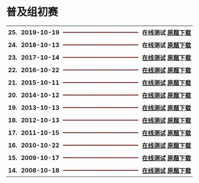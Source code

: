 # 普及组初赛

<table style="border:none;width:100%;">
  <tr>
    <th style="border:0px;text-align:left;padding:0px 5px;" nowrap>25.</th>
    <th style="border:0px;text-align:left;padding:0px 5px;" nowrap>2019-10-19</th>
    <th style="border:0px; width:100%;padding:0px 5px;">
      <hr style="height:1px; border:none; border-top:1px dashed red;">
    </th>
    <th style="border:0px;text-align:left;padding:0px 5px;" nowrap>
      在线测试
      <a href='25-NOIP-2019-junior-C++.pdf'>原题下载</a>
    </th>
  </tr>
  <tr>
    <th style="border:0px;text-align:left;padding:0px 5px;" nowrap>24.</th>
    <th style="border:0px;text-align:left;padding:0px 5px;" nowrap>2018-10-13</th>
    <th style="border:0px; width:100%;padding:0px 5px;">
      <hr style="height:1px; border:none; border-top:1px dashed red;">
    </th>
    <th style="border:0px;text-align:left;padding:0px 5px;" nowrap>
      在线测试
      <a href='24-NOIP-2018-junior-C++.pdf'>原题下载</a>
    </th>
  </tr>

  <tr>
    <th style="border:0px;text-align:left;padding:0px 5px;" nowrap>23.</th>
    <th style="border:0px;text-align:left;padding:0px 5px;" nowrap>2017-10-14</th>
    <th style="border:0px; width:100%;padding:0px 5px;">
      <hr style="height:1px; border:none; border-top:1px dashed red;">
    </th>
    <th style="border:0px;text-align:left;padding:0px 5px;" nowrap>
      <a href='23-C++2017-10-14.html'>在线测试</a>
      <a href='23-NOIP-2017-junior-C++.pdf'>原题下载</a>
    </th>
  </tr>
  <tr>
    <th style="border:0px;text-align:left;padding:0px 5px;" nowrap>22.</th>
    <th style="border:0px;text-align:left;padding:0px 5px;" nowrap>2016-10-22</th>
    <th style="border:0px; width:100%;padding:0px 5px;">
      <hr style="height:1px; border:none; border-top:1px dashed red;">
    </th>
    <th style="border:0px;text-align:left;padding:0px 5px;" nowrap>
      <a href='22-C++2016-10-22.html'>在线测试</a>
      <a href='22-NOIP-2016-junior-C++.pdf'>原题下载</a>
    </th>
  </tr>
  <tr>
    <th style="border:0px;text-align:left;padding:0px 5px;" nowrap>21.</th>
    <th style="border:0px;text-align:left;padding:0px 5px;" nowrap>2015-10-11</th>
    <th style="border:0px; width:100%;padding:0px 5px;">
      <hr style="height:1px; border:none; border-top:1px dashed red;">
    </th>
    <th style="border:0px;text-align:left;padding:0px 5px;" nowrap>
      <a href='21-C++2015-10-11.html'>在线测试</a>
      <a href='21-NOIP-2015-junior-C++.pdf'>原题下载</a>
    </th>
  </tr>
  <tr>
    <th style="border:0px;text-align:left;padding:0px 5px;" nowrap>20.</th>
    <th style="border:0px;text-align:left;padding:0px 5px;" nowrap>2014-10-12</th>
    <th style="border:0px; width:100%;padding:0px 5px;">
      <hr style="height:1px; border:none; border-top:1px dashed red;">
    </th>
    <th style="border:0px;text-align:left;padding:0px 5px;" nowrap>
      <a href='20-C++2014-10-12.html'>在线测试</a>
      <a href='20-NOIP-2014-junior-C++.pdf'>原题下载</a>
    </th>
  </tr>
  <tr>
    <th style="border:0px;text-align:left;padding:0px 5px;" nowrap>19.</th>
    <th style="border:0px;text-align:left;padding:0px 5px;" nowrap>2013-10-13</th>
    <th style="border:0px; width:100%;padding:0px 5px;">
      <hr style="height:1px; border:none; border-top:1px dashed red;">
    </th>
    <th style="border:0px;text-align:left;padding:0px 5px;" nowrap>
      <a href='19-C++2013-10-13.html'>在线测试</a>
      <a href='19-NOIP-2013-junior-C++.pdf'>原题下载</a>
    </th>
  </tr>
  <tr>
    <th style="border:0px;text-align:left;padding:0px 5px;" nowrap>18.</th>
    <th style="border:0px;text-align:left;padding:0px 5px;" nowrap>2012-10-13</th>
    <th style="border:0px; width:100%;padding:0px 5px;">
      <hr style="height:1px; border:none; border-top:1px dashed red;">
    </th>
    <th style="border:0px;text-align:left;padding:0px 5px;" nowrap>
      <a href='18-C++2012-10-13.html'>在线测试</a>
      <a href='18-NOIP-2012-junior-C++.pdf'>原题下载</a>
    </th>
  </tr>
  <tr>
    <th style="border:0px;text-align:left;padding:0px 5px;" nowrap>17.</th>
    <th style="border:0px;text-align:left;padding:0px 5px;" nowrap>2011-10-15</th>
    <th style="border:0px; width:100%;padding:0px 5px;">
      <hr style="height:1px; border:none; border-top:1px dashed red;">
    </th>
    <th style="border:0px;text-align:left;padding:0px 5px;" nowrap>
      <a href='17-C++2011-10-15.html'>在线测试</a>
      <a href='17-NOIP-2011-junior-C++.pdf'>原题下载</a>
    </th>
  </tr>
  <tr>
    <th style="border:0px;text-align:left;padding:0px 5px;" nowrap>16.</th>
    <th style="border:0px;text-align:left;padding:0px 5px;" nowrap>2010-10-22</th>
    <th style="border:0px; width:100%;padding:0px 5px;">
      <hr style="height:1px; border:none; border-top:1px dashed red;">
    </th>
    <th style="border:0px;text-align:left;padding:0px 5px;" nowrap>
      <a href='16-C++2010-10-22.html'>在线测试</a>
      <a href='16-NOIP-2010-junior-C++.pdf'>原题下载</a>
    </th>
  </tr>
  <tr>
    <th style="border:0px;text-align:left;padding:0px 5px;" nowrap>15.</th>
    <th style="border:0px;text-align:left;padding:0px 5px;" nowrap>2009-10-17</th>
    <th style="border:0px; width:100%;padding:0px 5px;">
      <hr style="height:1px; border:none; border-top:1px dashed red;">
    </th>
    <th style="border:0px;text-align:left;padding:0px 5px;" nowrap>
      <a href='15-C++2009-10-17.html'>在线测试</a>
      <a href='15-NOIP-2009-junior-C++.pdf'>原题下载</a>
    </th>
  </tr>
  <tr>
    <th style="border:0px;text-align:left;padding:0px 5px;" nowrap>14.</th>
    <th style="border:0px;text-align:left;padding:0px 5px;" nowrap>2008-10-18</th>
    <th style="border:0px; width:100%;padding:0px 5px;">
      <hr style="height:1px; border:none; border-top:1px dashed red;">
    </th>
    <th style="border:0px;text-align:left;padding:0px 5px;" nowrap>
      <a href='14-C++2008-10-18.html'>在线测试</a>
      <a href='14-NOIP-2008-junior-C++.pdf'>原题下载</a>
    </th>
  </tr>
</table>

